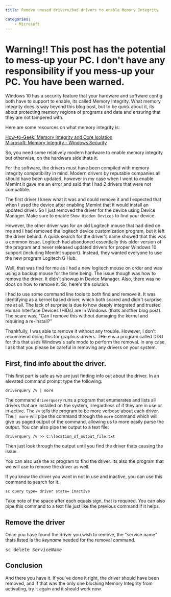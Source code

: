 ```yaml
---
title: Remove unused drivers/bad drivers to enable Memory Integrity

categories:
    - Microsoft
---
```



# Warning!! This post has the potential to mess-up your PC. I don't have any responsibility if you mess-up your PC. You have been warned.


Windows 10 has a security feature that your hardware and software config both have to support to enable, its called Memory Integrity.
What memory integrity does is way beyond this blog post, but to be quick about it, its about protecting memory regions of programs and data and ensuring that they are not tampered with.

Here are some resources on what memory integrity is:

[How-to-Geek: Memory Integrity and Core Isolation](https://www.howtogeek.com/357757/what-are-core-isolation-and-memory-integrity-in-windows-10/)
<br>
[Microsoft: Memory Integrity - Windows Security](https://docs.microsoft.com/en-us/windows/security/threat-protection/device-guard/memory-integrity)

So, you need some relatively modern hardware to enable memory integrity but otherwise, on the hardware side thats it.

For the software, the drivers must have been compiled with memory integrity compatibility in mind. Modern drivers by reputable companies all should have been updated, however in my case when I went to enable MemInt it gave me an error and said that I had 2 drivers that were not compatible. 

The first driver I knew what it was and could remove it and I expected that when I used the device after enabling MemInt that it would install an updated driver. So I just removed the driver for the device using Device Manager. Make sure to enable `Show Hidden Devices` to find your device. 

However, the other driver was for an old Logitech mouse that had died on me and I had removed the logitech device customization program, but it left the driver behind. A quick search for the driver's name showed that this was a common issue. Logitech had abandoned essentially this older version of the program and never released updated drivers for proper Windows 10 support (including MemInt support). Instead, they wanted everyone to use the new program Logitech G Hub. 

Well, that was find for me as I had a new logitech mouse on order and was using a backup mouse for the time being. The issue though was how to remove the driver. It didn't showup in Device Manager. Also, there was no docs on how to remove it. So, here's the solution.

I had to use some command line tools to both find and remove it. It was identifying as a kernel based driver, which both scared and didn't surprise me at all. The lack of surprise is due to how deeply integrated and trusted Human Interface Devices (HIDs) are in Windows (thats another blog post). The scare was, "Can I remove this without damaging the kernel and requiring a re-install?"

Thankfully, I was able to remove it without any trouble. However, I don't recommend doing this for graphics drivers. THere is a program called DDU for this that uses Windows's safe mode to perform the removal. In any case, I ask that you please be careful in removing any drivers on your system.

## First, find info about the driver.

This first part is safe as we are just finding info out about the driver. In an elevated command prompt type the following:

```
driverquery /v | more
```

The command `driverquery` runs a program that enumerates and lists all drivers that are installed on the system, irregardless of if they are in use or in-active.
The `/v` tells the program to be more verbose about each driver.
The `| more` will pipe the command through the `more` command which will give us paged output of the command, allowing us to more easily parse the output. You can also pipe the output to a text file:

```
driverquery /v >> C:\location_of_output_file.txt
```

Then just look through the output until you find the driver thats causing the issue.

You can also use the `SC` program to find the driver. Its also the program that we will use to remove the driver as well.

If you know the driver you want in not in use and inactive, you can use this command to search for it:

```
sc query type= driver state= inactive
```

Take note of the space after each equals sign, that is required. You can also pipe this command to a text file just like the previous command if it helps.

## Remove the driver

Once you have found the driver you wish to remove, the "service name" thats listed is the *keyname* needed for the removal command.

<pre>
sc delete <i>ServiceName</i>
</pre>


## Conclusion

And there you have it. If you've done it right, the driver should have been removed, and if that was the only one blocking Memory Integrity from activating, try it again and it should work now.

